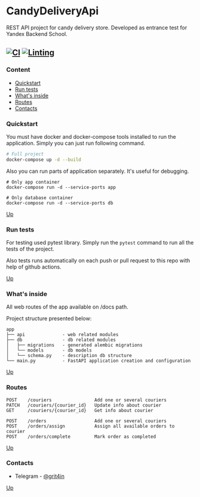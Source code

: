 # CandyDeliveryApi
REST API project for candy delivery store. Developed as entrance test for Yandex Backend School.

[![CI](https://github.com/Oleggr/CandyDeliveryApi/actions/workflows/main.yml/badge.svg?branch=main)](https://github.com/Oleggr/CandyDeliveryApi/actions/workflows/main.yml)
[![Linting](https://github.com/Oleggr/CandyDeliveryApi/actions/workflows/linting.yml/badge.svg?branch=main)](https://github.com/Oleggr/CandyDeliveryApi/actions/workflows/linting.yml)
---

### Content

- [Quickstart](#quickstart)
- [Run tests](#run-tests)
- [What's inside](#whats-inside)
- [Routes](#routes)
- [Contacts](#contacts)


### Quickstart

You must have docker and docker-compose tools 
installed to run the application. 
Simply you can just run following command.

```bash
# Full project
docker-compose up -d --build
```
Also you can run parts of application separately.
It's useful for debugging.

```
# Only app container
docker-compose run -d --service-ports app

# Only database container
docker-compose run -d --service-ports db
```

[Up](#candydeliveryapi)


### Run tests

For testing used pytest library. Simply run the ```pytest``` command to run all the tests of the project.

Also tests runs automatically on each push or pull request to this repo with help of github actions.

[Up](#candydeliveryapi)


### What's inside

All web routes of the app available on /docs path.

Project structure presented below:

```
app
├── api              - web related modules
├── db               - db related modules
│   ├── migrations   - generated alembic migrations
│   └── models       - db models
│   └── schema.py    - description db structure
└── main.py          - FastAPI application creation and configuration
```

[Up](#candydeliveryapi)


### Routes

```
POST    /couriers                Add one or several couriers
PATCH   /couriers/{courier_id}   Update info about courier
GET     /couriers/{courier_id}   Get info about courier

POST    /orders                  Add one or several couriers
POST    /orders/assign           Assign all available orders to courier
POST    /orders/complete         Mark order as completed
```


[Up](#candydeliveryapi)


### Contacts

- Telegram - [@grit4in](https://t.me/grit4in)

[Up](#candydeliveryapi)